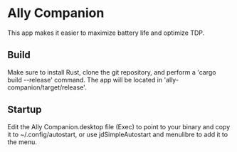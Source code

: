 # Ally Companion
This app makes it easier to maximize battery life and optimize TDP.
## Build
Make sure to install Rust, clone the git repository, and perform a 'cargo build --release' command. The app will be located in 'ally-companion/target/release'.
## Startup
Edit the Ally Companion.desktop file (Exec) to point to your binary and copy it to ~/.config/autostart, or use jdSimpleAutostart and menulibre to add it to the menu.
